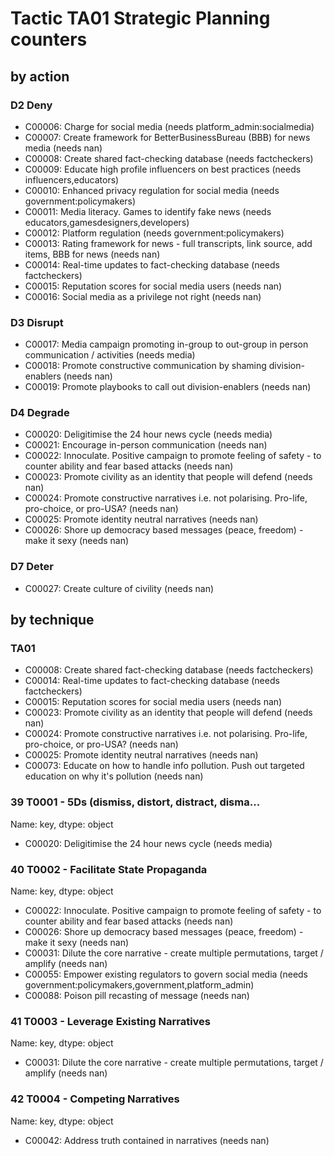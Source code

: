 # Tactic TA01 Strategic Planning counters

## by action


### D2 Deny
* C00006: Charge for social media (needs platform_admin:socialmedia)
* C00007: Create framework for BetterBusinessBureau (BBB) for news media (needs nan)
* C00008: Create shared fact-checking database (needs factcheckers)
* C00009: Educate high profile influencers on best practices (needs influencers,educators)
* C00010: Enhanced privacy regulation for social media (needs government:policymakers)
* C00011: Media literacy. Games to identify fake news (needs educators,gamesdesigners,developers)
* C00012: Platform regulation (needs government:policymakers)
* C00013: Rating framework for news - full transcripts, link source, add items, BBB for news (needs nan)
* C00014: Real-time updates to fact-checking database (needs factcheckers)
* C00015: Reputation scores for social media users (needs nan)
* C00016: Social media as a privilege not right (needs nan)

### D3 Disrupt
* C00017: Media campaign promoting in-group to out-group in person communication / activities (needs media)
* C00018: Promote constructive communication by shaming division-enablers (needs nan)
* C00019: Promote playbooks to call out division-enablers (needs nan)

### D4 Degrade
* C00020: Deligitimise the 24 hour news cycle (needs media)
* C00021: Encourage in-person communication (needs nan)
* C00022: Innoculate. Positive campaign to promote feeling of safety - to counter ability and fear based attacks (needs nan)
* C00023: Promote civility as an identity that people will defend (needs nan)
* C00024: Promote constructive narratives i.e. not polarising.  Pro-life, pro-choice, or pro-USA? (needs nan)
* C00025: Promote identity neutral narratives (needs nan)
* C00026: Shore up democracy based messages (peace, freedom) - make it sexy (needs nan)

### D7 Deter
* C00027: Create culture of civility (needs nan)

## by technique


### TA01
* C00008: Create shared fact-checking database (needs factcheckers)
* C00014: Real-time updates to fact-checking database (needs factcheckers)
* C00015: Reputation scores for social media users (needs nan)
* C00023: Promote civility as an identity that people will defend (needs nan)
* C00024: Promote constructive narratives i.e. not polarising.  Pro-life, pro-choice, or pro-USA? (needs nan)
* C00025: Promote identity neutral narratives (needs nan)
* C00073: Educate on how to handle info pollution. Push out targeted education on why it's pollution (needs nan)

### 39    T0001 - 5Ds (dismiss, distort, distract, disma...
Name: key, dtype: object
* C00020: Deligitimise the 24 hour news cycle (needs media)

### 40    T0002 - Facilitate State Propaganda
Name: key, dtype: object
* C00022: Innoculate. Positive campaign to promote feeling of safety - to counter ability and fear based attacks (needs nan)
* C00026: Shore up democracy based messages (peace, freedom) - make it sexy (needs nan)
* C00031: Dilute the core narrative - create multiple permutations, target / amplify (needs nan)
* C00055: Empower existing regulators to govern social media (needs government:policymakers,government,platform_admin)
* C00088: Poison pill recasting of message (needs nan)

### 41    T0003 - Leverage Existing Narratives
Name: key, dtype: object
* C00031: Dilute the core narrative - create multiple permutations, target / amplify (needs nan)

### 42    T0004 - Competing Narratives
Name: key, dtype: object
* C00042: Address truth contained in narratives (needs nan)
